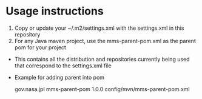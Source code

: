 # Usage instructions

1. Copy or update your ~/.m2/settings.xml with the settings.xml in this repository
2. For any Java maven project, use the mms-parent-pom.xml as the parent pom for your project
 * This contains all the distribution and repositories currently being used that correspond to the settings.xml file
 * Example for adding parent into pom

   	<parent>
		<groupId>gov.nasa.jpl</groupId>
		<artifactId>mms-parent-pom</artifactId>
		<version>1.0.0</version>
		<relativePath>config/mvn/mms-parent-pom.xml</relativePath>
	</parent>


